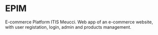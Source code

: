 # EPIM
E-commerce Platform ITIS Meucci. Web app of an e-commerce website, with user registation, login, admin and products management. 

